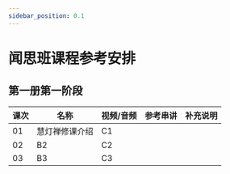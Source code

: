 ```yaml
---
sidebar_position: 0.1
---
```


# 闻思班课程参考安排


## 第一册第一阶段

课次 | 名称 | 视频/音频 | 参考串讲 | 补充说明
---------|----------|---------|---------|---------
 01 | 慧灯禅修课介绍 | C1 |  | 
 02 | B2 | C2 |  | 
 03 | B3 | C3 |  | 